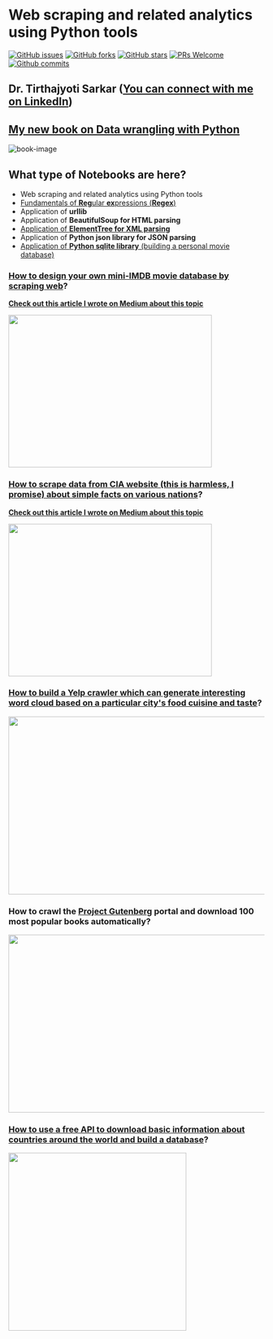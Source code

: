 #  Web scraping and related analytics using Python tools

[![GitHub issues](https://img.shields.io/github/issues/tirthajyoti/Web-Database-Analytics-Python.svg)](https://github.com/tirthajyoti/Web-Database-Analytics-Python/issues)
[![GitHub forks](https://img.shields.io/github/forks/tirthajyoti/Web-Database-Analytics-Python.svg)](https://github.com/tirthajyoti/Web-Database-Analytics-Python/network)
[![GitHub stars](https://img.shields.io/github/stars/tirthajyoti/Web-Database-Analytics-Python.svg)](https://github.com/tirthajyoti/Web-Database-Analytics-Python/stargazers)
[![PRs Welcome](https://img.shields.io/badge/PRs-welcome-brightgreen.svg)](https://github.com/tirthajyoti/Web-Database-Analytics-Python/pulls)
[![Github commits](https://img.shields.io/github/commit-activity/y/tirthajyoti/Web-Database-Analytics-Python.svg)](https://github.com/tirthajyoti/Web-Database-Analytics-Python/stats/contributors)

## Dr. Tirthajyoti Sarkar ([You can connect with me on LinkedIn](https://www.linkedin.com/in/tirthajyoti-sarkar-2127aa7/))

## [My new book on Data wrangling with Python](https://www.amazon.com/Data-Wrangling-Python-Creating-actionable-ebook/dp/B07JF26NGJ/)
![book-image](https://images-na.ssl-images-amazon.com/images/I/51-AuclWzTL.jpg)

## What type of Notebooks are here?
* Web scraping and related analytics using Python tools
* [Fundamentals of **Reg**ular **ex**pressions (**Regex**)](https://github.com/tirthajyoti/Web-Database-Analytics-Python/blob/master/Regex_Basics.ipynb)
* Application of **urllib**
* Application of **BeautifulSoup for HTML parsing**
* [Application of **ElementTree for XML parsing**](https://github.com/tirthajyoti/Web-Database-Analytics-Python/blob/master/XML_reading_scraping.ipynb)
* Application of **Python json library for JSON parsing**
* [Application of **Python sqlite library** (building a personal movie database)](https://github.com/tirthajyoti/Web-Database-Analytics-Python/blob/master/Movie_Database_Build.ipynb)

### [How to design your own mini-IMDB movie database by scraping web](https://github.com/tirthajyoti/Web-Database-Analytics-Python/blob/master/Movie_Database_Build.ipynb)?

**[Check out this article I wrote on Medium about this topic](https://towardsdatascience.com/step-by-step-guide-to-build-your-own-mini-imdb-database-fc39af27d21b)**

<img src="https://cdn-images-1.medium.com/max/1000/1*WvTpS5A6uGZ2m021K31dCQ.png" width="400" height="300"/>

### [How to scrape data from CIA website (this is harmless, I promise) about simple facts on various nations](https://github.com/tirthajyoti/Web-Database-Analytics-Python/blob/master/CIA-Factbook-Analytics2.ipynb)?
**[Check out this article I wrote on Medium about this topic](https://towardsdatascience.com/data-analytics-with-python-by-web-scraping-illustration-with-cia-world-factbook-abbdaa687a84)**

<img src="https://cdn-images-1.medium.com/max/1000/1*X2QkNgg-vR3NRnGDquRm9w.png" width="400" height="300"/>

### [How to build a Yelp crawler which can generate interesting word cloud based on a particular city's food cuisine and taste](https://github.com/tirthajyoti/Web-Database-Analytics-Python/tree/master/Yelp_Review)?
<img src="https://raw.githubusercontent.com/tirthajyoti/Web-Database-Analytics-Python/master/Images/Yelp_word_cloud_1.png" width="600" height="350"/>

### How to crawl the [Project Gutenberg](https://www.gutenberg.org/) portal and download 100 most popular books automatically?
<img src="https://i.pinimg.com/originals/3a/b8/d5/3ab8d5c378f62bfa723d89d2a4aee3db.jpg" width="600" height="350"/>

### [How to use a free API to download basic information about countries around the world and build a database](https://github.com/tirthajyoti/Web-Database-Analytics-Python/blob/master/Countries-JSON-API.ipynb)?
<img src="https://raw.githubusercontent.com/tirthajyoti/Web-Database-Analytics-Python/master/Images/Building%20country%20database.png" height="350"/>
